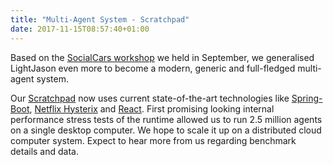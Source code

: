 ```yaml
---
title: "Multi-Agent System - Scratchpad"
date: 2017-11-15T08:57:40+01:00
---
```


Based on the [SocialCars workshop](2017-09-workshop) we held in September, we generalised LightJason even more to become a modern, generic and full-fledged multi-agent system. <!--more-->

Our [Scratchpad](https://github.com/LightJason/Scratchpad) now uses current state-of-the-art technologies like [Spring-Boot](https://projects.spring.io/spring-boot/), [Netflix Hysterix](https://github.com/Netflix/Hystrix) and [React](https://reactjs.org/).
First promising looking internal performance stress tests of the runtime allowed us to run 2.5 million agents on a single desktop computer. We hope to scale it up on a distributed cloud computer system.
Expect to hear more from us regarding benchmark details and data.
